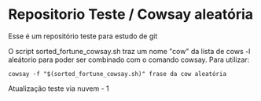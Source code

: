 # Repositorio Teste / Cowsay aleatória

Esse é um repositório teste para estudo de git

O script sorted_fortune_cowsay.sh traz um nome "cow" da lista de cows -l aleátorio para poder ser combinado com o comando cowsay.
Para utilizar:

```
cowsay -f "$(sorted_fortune_cowsay.sh)" frase da cow aleatória
```

Atualização teste via nuvem - 1
